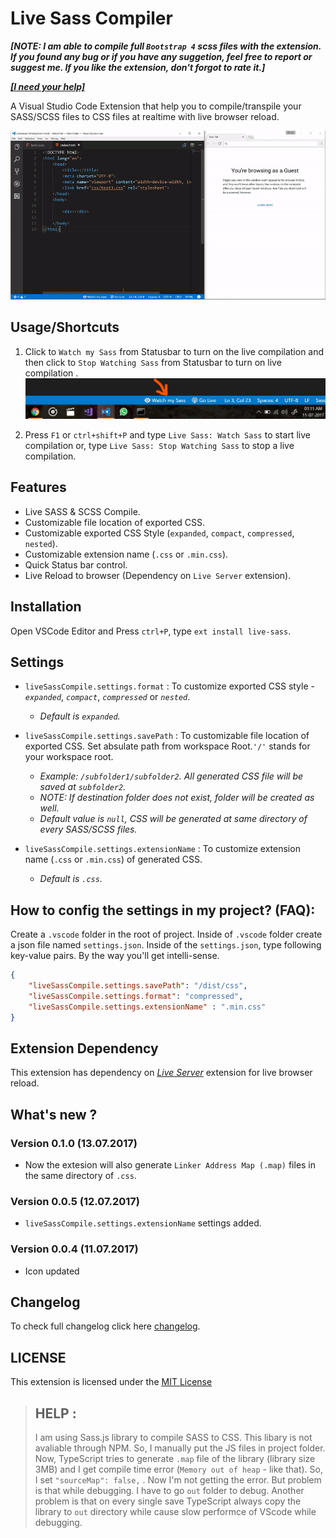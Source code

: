 # Live Sass Compiler

**_[NOTE: I am able to compile full `Bootstrap 4` scss files with the extension. If you found any bug or if you have any suggetion, feel free to report or suggest me. If you like the extension, don't forgot to rate it.]_**

**_[[I need your help]](README.md#help)_**

A Visual Studio Code Extension that help you to compile/transpile your SASS/SCSS files to CSS files at realtime with live browser reload.

![App Preview](./images/Screenshot/AnimatedPreview.gif)

## Usage/Shortcuts
1. Click to `Watch my Sass` from Statusbar to turn on the live compilation and then click to `Stop Watching Sass` from Statusbar to turn on live compilation . 
![Statusbar control](./images/Screenshot/statusbar.jpg)

2. Press `F1` or `ctrl+shift+P` and type `Live Sass: Watch Sass` to start live compilation or, type `Live Sass: Stop Watching Sass` to stop a live compilation.

## Features
* Live SASS & SCSS Compile.
* Customizable file location of exported CSS.
* Customizable exported CSS Style (`expanded`, `compact`, `compressed`, `nested`).
* Customizable extension name (`.css` or `.min.css`).
* Quick Status bar control.
* Live Reload to browser (Dependency on `Live Server` extension).

## Installation
Open VSCode Editor and Press `ctrl+P`, type `ext install live-sass`.

## Settings
* `liveSassCompile.settings.format` : To customize exported CSS style - _`expanded`_, _`compact`_, _`compressed`_ or _`nested`_.
    * _Default is  `expanded`._

* `liveSassCompile.settings.savePath` : To customizable file location of exported CSS. Set absulate path from workspace Root.`'/'` stands for your workspace root.
    * _Example: `/subfolder1/subfolder2`. All generated CSS file will be saved at `subfolder2`._
    * _NOTE: If destination folder does not exist, folder will be created as well._ 
    * _Default value is `null`, CSS will be generated at same directory of every SASS/SCSS files._
* `liveSassCompile.settings.extensionName` : To customize extension name (`.css` or `.min.css`) of generated CSS. 
    * _Default is `.css`._

## How to config the settings in my project? (FAQ):
Create a `.vscode` folder in the root of project. Inside of `.vscode` folder create a json file named `settings.json`.
Inside of the `settings.json`, type following key-value pairs. By the way you'll get intelli-sense.

```json
{
    "liveSassCompile.settings.savePath": "/dist/css",
    "liveSassCompile.settings.format": "compressed",
    "liveSassCompile.settings.extensionName" : ".min.css"
}
```

## Extension Dependency 
This extension has dependency on _[Live Server](https://marketplace.visualstudio.com/items?itemName=ritwickdey.LiveServer)_ extension for live browser reload.

## What's new ?

### Version 0.1.0 (13.07.2017)
* Now the extesion will also generate `Linker Address Map (.map)` files in the same directory of `.css`.

### Version 0.0.5 (12.07.2017)
* `liveSassCompile.settings.extensionName` settings added.

### Version 0.0.4 (11.07.2017)
* Icon updated


## Changelog
To check full changelog click here [changelog](CHANGELOG.md).

## LICENSE
This extension is licensed under the [MIT License](LICENSE)

> ## HELP : 
> I am using Sass.js library to compile SASS to CSS. This libary is not avaliable through NPM. So, I manually put the JS files in project folder. Now, TypeScript tries to generate `.map` file of the library (library size 3MB) and I get compile time error (`Memory out of heap` - like that). So, I set `"sourceMap": false,` . Now I'm not getting the error. But problem is that while debugging. I have to go `out` folder to debug. Another problem is that on every single save TypeScript always copy the library to `out` directory while cause slow performce of VScode while debugging.